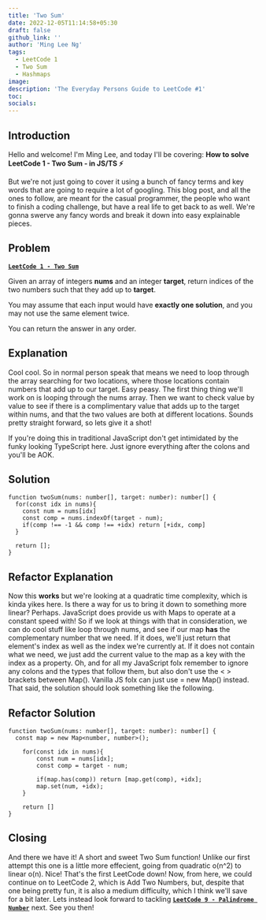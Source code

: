```yaml
---
title: 'Two Sum'
date: 2022-12-05T11:14:58+05:30
draft: false
github_link: ''
author: 'Ming Lee Ng'
tags:
  - LeetCode 1
  - Two Sum
  - Hashmaps
image:
description: 'The Everyday Persons Guide to LeetCode #1'
toc:
socials:
---
```


## Introduction

Hello and welcome! I'm Ming Lee, and today I'll be covering: **How to solve
LeetCode 1 - Two Sum - in JS/TS :zap:**

But we're not just going to cover it using a bunch of fancy terms and key words
that are going to require a lot of googling. This blog post, and all the ones to
follow, are meant for the casual programmer, the people who want to finish a
coding challenge, but have a real life to get back to as well. We're gonna
swerve any fancy words and break it down into easy explainable pieces.

## Problem

<b><a href="https://leetcode.com/problems/two-sum">`LeetCode 1 - Two Sum`</a></b>

Given an array of integers **nums** and an integer **target**, return indices of
the two numbers such that they add up to **target**.

You may assume that each input would have **exactly one solution**, and you may
not use the same element twice.

You can return the answer in any order.

## Explanation

Cool cool. So in normal person speak that means we need to loop through the
array searching for two locations, where those locations contain numbers that
add up to our target. Easy peasy. The first thing thing we'll work on is looping
through the nums array. Then we want to check value by value to see if there is
a complimentary value that adds up to the target within nums, and that the two
values are both at different locations. Sounds pretty straight forward, so lets
give it a shot!

If you're doing this in traditional JavaScript don't get intimidated by the
funky looking TypeScript here. Just ignore everything after the colons and
you'll be AOK.

## Solution

```
function twoSum(nums: number[], target: number): number[] {
  for(const idx in nums){
    const num = nums[idx]
    const comp = nums.indexOf(target - num);
    if(comp !== -1 && comp !== +idx) return [+idx, comp]
  }

  return [];
}
```

## Refactor Explanation

Now this **works** but we're looking at a quadratic time complexity, which is
kinda yikes here. Is there a way for us to bring it down to something more
linear? Perhaps. JavaScript does provide us with Maps to operate at a constant
speed with! So if we look at things with that in consideration, we can do cool
stuff like loop through nums, and see if our map **has** the complementary
number that we need. If it does, we'll just return that element's index as well
as the index we're currently at. If it does not contain what we need, we just
add the current value to the map as a key with the index as a property. Oh, and
for all my JavaScript folx remember to ignore any colons and the types that
follow them, but also don't use the < > brackets between Map(). Vanilla JS folx
can just use = new Map() instead. That said, the solution should look something
like the following.

## Refactor Solution

```
function twoSum(nums: number[], target: number): number[] {
  const map = new Map<number, number>();

    for(const idx in nums){
        const num = nums[idx];
        const comp = target - num;

        if(map.has(comp)) return [map.get(comp), +idx];
        map.set(num, +idx);
    }

    return []
}
```

## Closing

And there we have it! A short and sweet Two Sum function! Unlike our first
attempt this one is a little more effecient, going from quadratic o(n^2) to
linear o(n). Nice! That's the first LeetCode down! Now, from here, we could
continue on to LeetCode 2, which is Add Two Numbers, but, despite that one being
pretty fun, it is also a medium difficulty, which I think we'll save for a bit
later. Lets instead look forward to tackling
<a href='/PalindromeNumber.md'>**`LeetCode 9 - Palindrome Number`**</a> next.
See you then!
